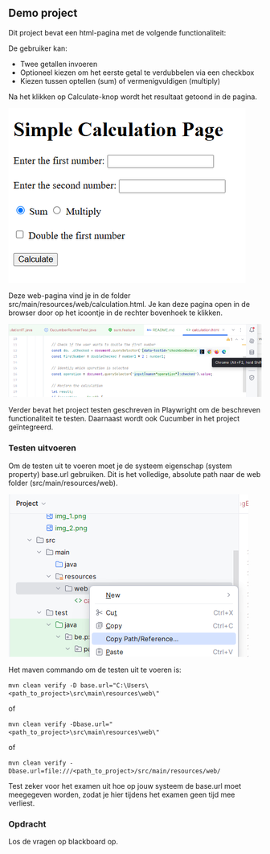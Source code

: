 ## Demo project

Dit project bevat een html-pagina met de volgende functionaliteit:

De gebruiker kan:

- Twee getallen invoeren
- Optioneel kiezen om het eerste getal te verdubbelen via een checkbox
- Kiezen tussen optellen (sum) of vermenigvuldigen (multiply)

Na het klikken op Calculate-knop wordt het resultaat getoond in de pagina.

![Webpagina](images/img_1.png)

Deze web-pagina vind je in de folder src/main/resources/web/calculation.html.
Je kan deze pagina open in de browser door op het icoontje in de rechter bovenhoek te klikken.

![Icoon](images/img_2.png)

Verder bevat het project testen geschreven in Playwright om de beschreven functionaliteit te testen.
Daarnaast wordt ook Cucumber in het project geïntegreerd.

### Testen uitvoeren

Om de testen uit te voeren moet je de systeem eigenschap (system property) base.url gebruiken.
Dit is het volledige, absolute path naar de web folder (src/main/resources/web). 

![Path](images/img_3.png)

Het maven commando om de testen uit te voeren is: 

```
mvn clean verify -D base.url="C:\Users\<path_to_project>\src\main\resources\web\"
```
of 
```
mvn clean verify -Dbase.url="<path_to_project>\src\main\resources\web\"
```
of 
```
mvn clean verify -Dbase.url=file:///<path_to_project>/src/main/resources/web/
```
Test zeker voor het examen uit hoe op jouw systeem de base.url moet meegegeven worden, zodat je hier tijdens het examen geen tijd mee verliest.

### Opdracht

Los de vragen op blackboard op.
